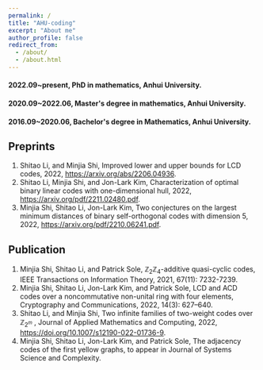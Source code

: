 ```yaml
---
permalink: /
title: "AHU-coding"
excerpt: "About me"
author_profile: false
redirect_from: 
  - /about/
  - /about.html
---
```


#### 2022.09~present, PhD in mathematics, Anhui University.
#### 2020.09~2022.06, Master's degree in mathematics, Anhui University.
#### 2016.09~2020.06, Bachelor's degree in Mathematics, Anhui University.

## Preprints

1. Shitao Li, and Minjia Shi, Improved lower and upper bounds for LCD codes, 2022, https://arxiv.org/abs/2206.04936.
2. Shitao Li, Minjia Shi, and Jon-Lark Kim, Characterization of optimal binary linear codes with one-dimensional hull, 2022, https://arxiv.org/pdf/2211.02480.pdf. 
3. Minjia Shi, Shitao Li, Jon-Lark Kim, Two conjectures on the largest minimum distances of binary self-orthogonal codes with dimension 5, 2022, https://arxiv.org/pdf/2210.06241.pdf.

## Publication

1. Minjia Shi, Shitao Li, and Patrick Sole, $\mathbb{Z}_2\mathbb{Z}_4$-additive quasi-cyclic codes, IEEE Transactions on Information Theory, 2021, 67(11): 7232-7239.
2. Minjia Shi, Shitao Li, Jon-Lark Kim, and Patrick Sole, LCD and ACD codes over a noncommutative non-unital ring with four elements, Cryptography and Communications, 2022, 14(3): 627–640.
3. Shitao Li, and Minjia Shi, Two infinite families of two-weight codes over $\mathbb{Z}_{2^m}$ , Journal of Applied Mathematics and Computing, 2022, https://doi.org/10.1007/s12190-022-01736-9.
4. Minjia Shi, Shitao Li, Jon-Lark Kim, and Patrick Sole, The adjacency codes of the first yellow graphs, to appear in Journal of Systems Science and Complexity.
